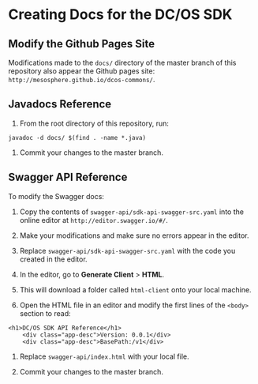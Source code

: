 # Creating Docs for the DC/OS SDK

## Modify the Github Pages Site

Modifications made to the `docs/` directory of the master branch of this repository also appear the Github pages site: `http://mesosphere.github.io/dcos-commons/`.

## Javadocs Reference

1. From the root directory of this repository, run:

```
javadoc -d docs/ $(find . -name *.java)
```

1. Commit your changes to the master branch.

## Swagger API Reference

To modify the Swagger docs:

1. Copy the contents of `swagger-api/sdk-api-swagger-src.yaml` into the online editor at `http://editor.swagger.io/#/`.

1. Make your modifications and make sure no errors appear in the editor.

1. Replace `swagger-api/sdk-api-swagger-src.yaml` with the code you created in the editor.

1. In the editor, go to **Generate Client** > **HTML**.

1. This will download a folder called `html-client` onto your local machine.

1. Open the HTML file in an editor and modify the first lines of the `<body>` section to read:

```
<h1>DC/OS SDK API Reference</h1>
    <div class="app-desc">Version: 0.0.1</div>
    <div class="app-desc">BasePath:/v1</div>
```

1. Replace `swagger-api/index.html` with your local file.

1. Commit your changes to the master branch.